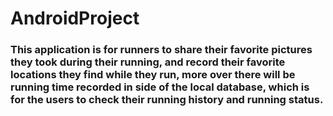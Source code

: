 # AndroidProject
### This application is for runners to share their favorite pictures they took during their running, and record their favorite locations they find while they run, more over there will be running time recorded in side of the local database, which is for the users to check their running history and running status.
